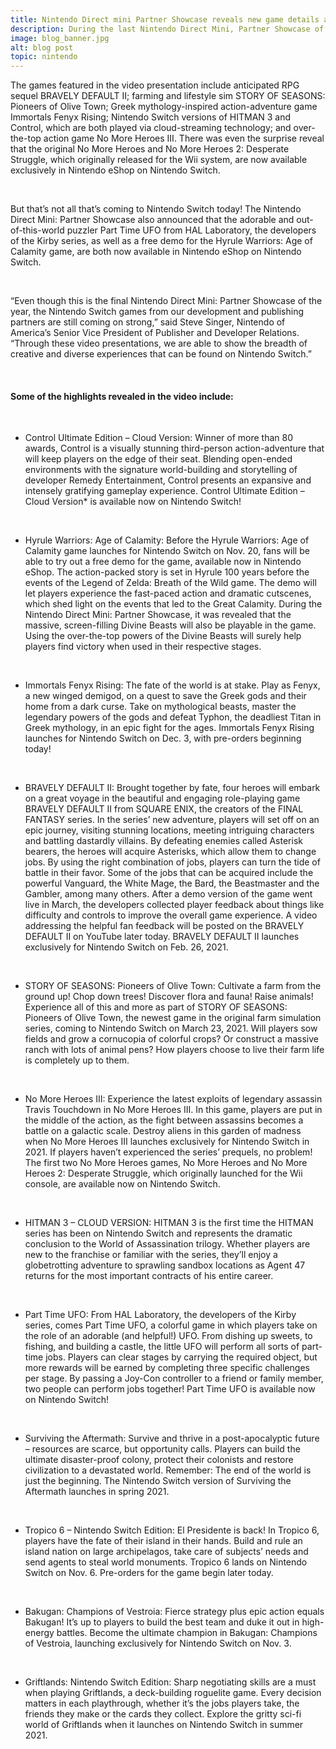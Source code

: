 ```yaml
---
title: Nintendo Direct mini Partner Showcase reveals new game details and surprise releases
description: During the last Nintendo Direct Mini, Partner Showcase of the year, Nintendo provided information about a variety of games coming to the Nintendo Switch family of systems from development and publishing partners like SQUARE ENIX, Remedy Entertainment, Koei Tecmo Games and HAL Laboratory.
image: blog_banner.jpg
alt: blog post
topic: nintendo
---
```


The games featured in the video presentation include anticipated RPG sequel BRAVELY DEFAULT II; farming and lifestyle sim STORY OF SEASONS: Pioneers of Olive Town; Greek mythology-inspired action-adventure game Immortals Fenyx Rising; Nintendo Switch versions of HITMAN 3 and Control, which are both played via cloud-streaming technology; and over-the-top action game No More Heroes III. There was even the surprise reveal that the original No More Heroes and No More Heroes 2: Desperate Struggle, which originally released for the Wii system, are now available exclusively in Nintendo eShop on Nintendo Switch.

<br />

But that’s not all that’s coming to Nintendo Switch today! The Nintendo Direct Mini: Partner Showcase also announced that the adorable and out-of-this-world puzzler Part Time UFO from HAL Laboratory, the developers of the Kirby series, as well as a free demo for the Hyrule Warriors: Age of Calamity game, are both now available in Nintendo eShop on Nintendo Switch.

<br />

“Even though this is the final Nintendo Direct Mini: Partner Showcase of the year, the Nintendo Switch games from our development and publishing partners are still coming on strong,” said Steve Singer, Nintendo of America’s Senior Vice President of Publisher and Developer Relations. “Through these video presentations, we are able to show the breadth of creative and diverse experiences that can be found on Nintendo Switch.”

<br />

#### Some of the highlights revealed in the video include: ####

<br />

* Control Ultimate Edition – Cloud Version: Winner of more than 80 awards, Control is a visually stunning third-person action-adventure that will keep players on the edge of their seat. Blending open-ended environments with the signature world-building and storytelling of developer Remedy Entertainment, Control presents an expansive and intensely gratifying gameplay experience. Control Ultimate Edition – Cloud Version* is available now on Nintendo Switch!

<br />

* Hyrule Warriors: Age of Calamity: Before the Hyrule Warriors: Age of Calamity game launches for Nintendo Switch on Nov. 20, fans will be able to try out a free demo for the game, available now in Nintendo eShop. The action-packed story is set in Hyrule 100 years before the events of the Legend of Zelda: Breath of the Wild game. The demo will let players experience the fast-paced action and dramatic cutscenes, which shed light on the events that led to the Great Calamity. During the Nintendo Direct Mini: Partner Showcase, it was revealed that the massive, screen-filling Divine Beasts will also be playable in the game. Using the over-the-top powers of the Divine Beasts will surely help players find victory when used in their respective stages.

<br />

* Immortals Fenyx Rising: The fate of the world is at stake. Play as Fenyx, a new winged demigod, on a quest to save the Greek gods and their home from a dark curse. Take on mythological beasts, master the legendary powers of the gods and defeat Typhon, the deadliest Titan in Greek mythology, in an epic fight for the ages. Immortals Fenyx Rising launches for Nintendo Switch on Dec. 3, with pre-orders beginning today!

<br />

* BRAVELY DEFAULT II: Brought together by fate, four heroes will embark on a great voyage in the beautiful and engaging role-playing game BRAVELY DEFAULT II from SQUARE ENIX, the creators of the FINAL FANTASY series. In the series’ new adventure, players will set off on an epic journey, visiting stunning locations, meeting intriguing characters and battling dastardly villains. By defeating enemies called Asterisk bearers, the heroes will acquire Asterisks, which allow them to change jobs. By using the right combination of jobs, players can turn the tide of battle in their favor. Some of the jobs that can be acquired include the powerful Vanguard, the White Mage, the Bard, the Beastmaster and the Gambler, among many others. After a demo version of the game went live in March, the developers collected player feedback about things like difficulty and controls to improve the overall game experience. A video addressing the helpful fan feedback will be posted on the BRAVELY DEFAULT II on YouTube later today. BRAVELY DEFAULT II launches exclusively for Nintendo Switch on Feb. 26, 2021.

<br />

* STORY OF SEASONS: Pioneers of Olive Town: Cultivate a farm from the ground up! Chop down trees! Discover flora and fauna! Raise animals! Experience all of this and more as part of STORY OF SEASONS: Pioneers of Olive Town, the newest game in the original farm simulation series, coming to Nintendo Switch on March 23, 2021. Will players sow fields and grow a cornucopia of colorful crops? Or construct a massive ranch with lots of animal pens? How players choose to live their farm life is completely up to them.

<br />

* No More Heroes III: Experience the latest exploits of legendary assassin Travis Touchdown in No More Heroes III. In this game, players are put in the middle of the action, as the fight between assassins becomes a battle on a galactic scale. Destroy aliens in this garden of madness when No More Heroes III launches exclusively for Nintendo Switch in 2021. If players haven’t experienced the series’ prequels, no problem! The first two No More Heroes games, No More Heroes and No More Heroes 2: Desperate Struggle, which originally launched for the Wii console, are available now on Nintendo Switch.

<br />

* HITMAN 3 – CLOUD VERSION: HITMAN 3 is the first time the HITMAN series has been on Nintendo Switch and represents the dramatic conclusion to the World of Assassination trilogy. Whether players are new to the franchise or familiar with the series, they’ll enjoy a globetrotting adventure to sprawling sandbox locations as Agent 47 returns for the most important contracts of his entire career.

<br />

* Part Time UFO: From HAL Laboratory, the developers of the Kirby series, comes Part Time UFO, a colorful game in which players take on the role of an adorable (and helpful!) UFO. From dishing up sweets, to fishing, and building a castle, the little UFO will perform all sorts of part-time jobs. Players can clear stages by carrying the required object, but more rewards will be earned by completing three specific challenges per stage. By passing a Joy-Con controller to a friend or family member, two people can perform jobs together! Part Time UFO is available now on Nintendo Switch!

<br />

* Surviving the Aftermath: Survive and thrive in a post-apocalyptic future – resources are scarce, but opportunity calls. Players can build the ultimate disaster-proof colony, protect their colonists and restore civilization to a devastated world. Remember: The end of the world is just the beginning. The Nintendo Switch version of Surviving the Aftermath launches in spring 2021.

<br />

* Tropico 6 – Nintendo Switch Edition: El Presidente is back! In Tropico 6, players have the fate of their island in their hands. Build and rule an island nation on large archipelagos, take care of subjects’ needs and send agents to steal world monuments. Tropico 6 lands on Nintendo Switch on Nov. 6. Pre-orders for the game begin later today.

<br />

* Bakugan: Champions of Vestroia: Fierce strategy plus epic action equals Bakugan! It’s up to players to build the best team and duke it out in high-energy battles. Become the ultimate champion in Bakugan: Champions of Vestroia, launching exclusively for Nintendo Switch on Nov. 3.

<br />

* Griftlands: Nintendo Switch Edition: Sharp negotiating skills are a must when playing Griftlands, a deck-building roguelite game. Every decision matters in each playthrough, whether it’s the jobs players take, the friends they make or the cards they collect. Explore the gritty sci-fi world of Griftlands when it launches on Nintendo Switch in summer 2021.